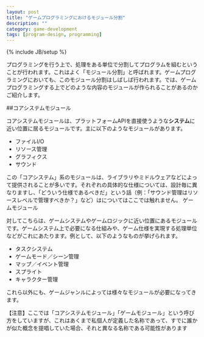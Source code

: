 ```yaml
---
layout: post
title: "ゲームプログラミングにおけるモジュール分割"
description: ""
category: game-development
tags: [program-design, programming]
---
```

{% include JB/setup %}

プログラミングを行う上で、処理をある単位で分割してプログラムを組むということが行われます。これはよく「モジュール分割」と呼ばれます。ゲームプログラミングにおいても、このモジュール分割はしばしば行われます。では、ゲームプログラミングする上でどのような内容のモジュールが作られることがあるのかご紹介します。

##コアシステムモジュール

コアシステムモジュールは、プラットフォームAPIを直接使うような**システム**に近い位置に居るモジュールです。主に以下のようなモジュールがあります。

- ファイルI/O
- リソース管理
- グラフィクス
- サウンド

この「コアシステム」系のモジュールは、ライブラリやミドルウェアなどによって提供されることが多いです。それぞれの具体的な仕様については、設計毎に異なりますし、「どういう仕様であるべきだ」という話（例：「サウンド管理はリソースレベルで管理すべきか？」など）はについてはここでは触れません。
ゲームモジュール

対してこちらは、ゲームシステムやゲームロジックに近い位置にあるモジュールです。ゲームシステム上で必要になる仕組みや、ゲーム仕様を実現する処理単位などがこれにあたります。例として、以下のようなものが挙げられます。

- タスクシステム
- ゲームモード／シーン管理
- マップ／イベント管理
- スプライト
- キャラクター管理

これら以外にも、ゲームジャンルによっては様々なモジュールが必要になってきます。

【注意】ここでは「コアシステムモジュール」「ゲームモジュール」という呼び方をしていますが、これはあくまで私個人が定義した名称であって、すでに誰かが似た概念を提唱していた場合、それと異なる名称である可能性があります
